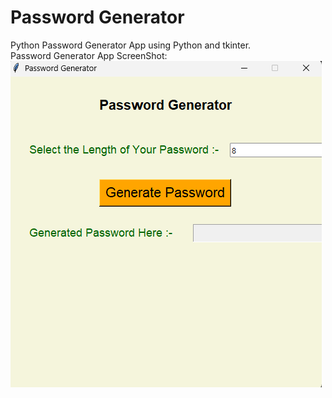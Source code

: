 # Password Generator
Python Password Generator App using Python and tkinter.<br/>
Password Generator App ScreenShot:<br/>
![Password Generator App](passgen.png)<br/>

